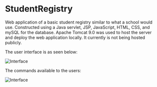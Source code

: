 # StudentRegistry
Web application of a basic student registry similar to what a school would use. Constructed using a Java servlet, JSP, JavaScript, HTML, CSS, and mySQL for the database. 
Apache Tomcat 9.0 was used to host the server and deploy the web application locally. It currently is not being hosted publicly.

The user interface is as seen below:

![Interface](https://i.gyazo.com/8a2c9e2c7f8d1258bb93fa39d04c2e5e.png)

The commands available to the users:

![Interface](https://i.gyazo.com/eb9ec4b85a913eff7cc416eb0736278c.png)

